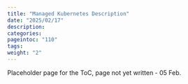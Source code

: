 ```yaml
---
title: "Managed Kubernetes Description"
date: "2025/02/17"
description:
categories:
pageintoc: "110"
tags:
weight: "2"
---
```


<a id="managed-kubernetes-description"></a>

<!--# Managed Kubernetes Description -->

Placeholder page for the ToC, page not yet written - 05 Feb.
